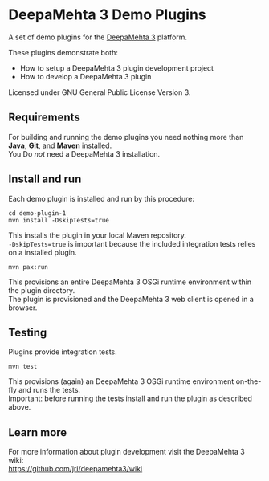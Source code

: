 
DeepaMehta 3 Demo Plugins
=========================

A set of demo plugins for the [DeepaMehta 3](http://github.com/jri/deepamehta3) platform.

These plugins demonstrate both:

* How to setup a DeepaMehta 3 plugin development project
* How to develop a DeepaMehta 3 plugin

Licensed under GNU General Public License Version 3.


Requirements
------------

For building and running the demo plugins you need nothing more than **Java**, **Git**, and **Maven** installed.  
You Do *not* need a DeepaMehta 3 installation.


Install and run
---------------

Each demo plugin is installed and run by this procedure:

    cd demo-plugin-1
    mvn install -DskipTests=true

This installs the plugin in your local Maven repository.  
`-DskipTests=true` is important because the included integration tests relies on a installed plugin.

    mvn pax:run

This provisions an entire DeepaMehta 3 OSGi runtime environment within the plugin directory.  
The plugin is provisioned and the DeepaMehta 3 web client is opened in a browser.


Testing
-------

Plugins provide integration tests.

    mvn test

This provisions (again) an DeepaMehta 3 OSGi runtime environment on-the-fly and runs the tests.  
Important: before running the tests install and run the plugin as described above.


Learn more
----------

For more information about plugin development visit the DeepaMehta 3 wiki:  
<https://github.com/jri/deepamehta3/wiki>
